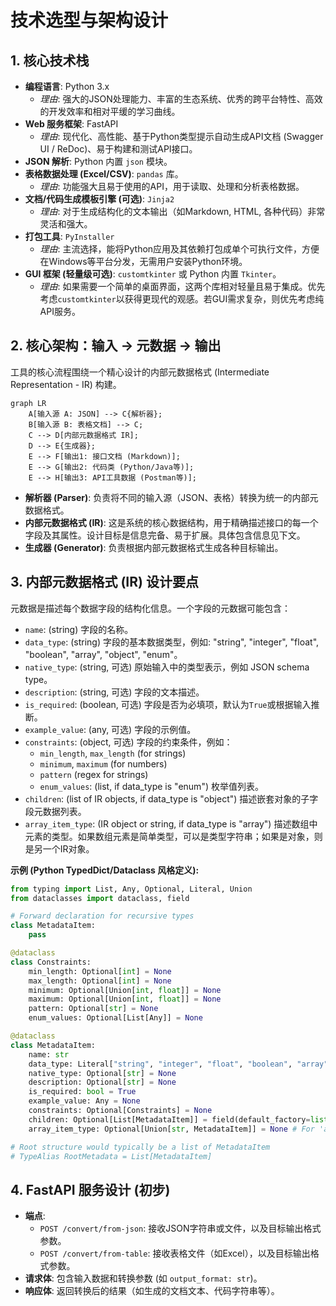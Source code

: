 # 技术选型与架构设计

## 1. 核心技术栈

*   **编程语言**: Python 3.x
    *   *理由*: 强大的JSON处理能力、丰富的生态系统、优秀的跨平台特性、高效的开发效率和相对平缓的学习曲线。
*   **Web 服务框架**: FastAPI
    *   *理由*: 现代化、高性能、基于Python类型提示自动生成API文档 (Swagger UI / ReDoc)、易于构建和测试API接口。
*   **JSON 解析**: Python 内置 `json` 模块。
*   **表格数据处理 (Excel/CSV)**: `pandas` 库。
    *   *理由*: 功能强大且易于使用的API，用于读取、处理和分析表格数据。
*   **文档/代码生成模板引擎 (可选)**: `Jinja2`
    *   *理由*: 对于生成结构化的文本输出（如Markdown, HTML, 各种代码）非常灵活和强大。
*   **打包工具**: `PyInstaller`
    *   *理由*: 主流选择，能将Python应用及其依赖打包成单个可执行文件，方便在Windows等平台分发，无需用户安装Python环境。
*   **GUI 框架 (轻量级可选)**: `customtkinter` 或 Python 内置 `Tkinter`。
    *   *理由*: 如果需要一个简单的桌面界面，这两个库相对轻量且易于集成。优先考虑`customtkinter`以获得更现代的观感。若GUI需求复杂，则优先考虑纯API服务。

## 2. 核心架构：输入 -> 元数据 -> 输出

工具的核心流程围绕一个精心设计的内部元数据格式 (Intermediate Representation - IR) 构建。

```mermaid
graph LR
    A[输入源 A: JSON] --> C{解析器};
    B[输入源 B: 表格文档] --> C;
    C --> D[内部元数据格式 IR];
    D --> E{生成器};
    E --> F[输出1: 接口文档 (Markdown)];
    E --> G[输出2: 代码类 (Python/Java等)];
    E --> H[输出3: API工具数据 (Postman等)];
```

*   **解析器 (Parser)**: 负责将不同的输入源（JSON、表格）转换为统一的内部元数据格式。
*   **内部元数据格式 (IR)**: 这是系统的核心数据结构，用于精确描述接口的每一个字段及其属性。设计目标是信息完备、易于扩展。具体包含信息见下文。
*   **生成器 (Generator)**: 负责根据内部元数据格式生成各种目标输出。

## 3. 内部元数据格式 (IR) 设计要点

元数据是描述每个数据字段的结构化信息。一个字段的元数据可能包含：

*   `name`: (string) 字段的名称。
*   `data_type`: (string) 字段的基本数据类型，例如: "string", "integer", "float", "boolean", "array", "object", "enum"。
*   `native_type`: (string, 可选) 原始输入中的类型表示，例如 JSON schema type。
*   `description`: (string, 可选) 字段的文本描述。
*   `is_required`: (boolean, 可选) 字段是否为必填项，默认为`True`或根据输入推断。
*   `example_value`: (any, 可选) 字段的示例值。
*   `constraints`: (object, 可选) 字段的约束条件，例如：
    *   `min_length`, `max_length` (for strings)
    *   `minimum`, `maximum` (for numbers)
    *   `pattern` (regex for strings)
    *   `enum_values`: (list, if data_type is "enum") 枚举值列表。
*   `children`: (list of IR objects, if data_type is "object") 描述嵌套对象的子字段元数据列表。
*   `array_item_type`: (IR object or string, if data_type is "array") 描述数组中元素的类型。如果数组元素是简单类型，可以是类型字符串；如果是对象，则是另一个IR对象。

**示例 (Python TypedDict/Dataclass 风格定义):**

```python
from typing import List, Any, Optional, Literal, Union
from dataclasses import dataclass, field

# Forward declaration for recursive types
class MetadataItem:
    pass

@dataclass
class Constraints:
    min_length: Optional[int] = None
    max_length: Optional[int] = None
    minimum: Optional[Union[int, float]] = None
    maximum: Optional[Union[int, float]] = None
    pattern: Optional[str] = None
    enum_values: Optional[List[Any]] = None

@dataclass
class MetadataItem:
    name: str
    data_type: Literal["string", "integer", "float", "boolean", "array", "object", "enum"]
    native_type: Optional[str] = None
    description: Optional[str] = None
    is_required: bool = True
    example_value: Any = None
    constraints: Optional[Constraints] = None
    children: Optional[List[MetadataItem]] = field(default_factory=list) # For 'object' type
    array_item_type: Optional[Union[str, MetadataItem]] = None # For 'array' type, string for simple, MetadataItem for complex

# Root structure would typically be a list of MetadataItem
# TypeAlias RootMetadata = List[MetadataItem]
```

## 4. FastAPI 服务设计 (初步)

*   **端点**: 
    *   `POST /convert/from-json`: 接收JSON字符串或文件，以及目标输出格式参数。
    *   `POST /convert/from-table`: 接收表格文件（如Excel），以及目标输出格式参数。
*   **请求体**: 包含输入数据和转换参数 (如 `output_format: str`)。
*   **响应体**: 返回转换后的结果（如生成的文档文本、代码字符串等）。 